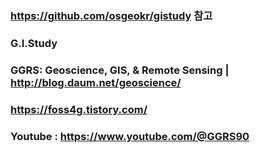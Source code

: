 ### https://github.com/osgeokr/gistudy 참고 
### G.I.Study
### GGRS: Geoscience, GIS, & Remote Sensing | http://blog.daum.net/geoscience/
### https://foss4g.tistory.com/
### Youtube : https://www.youtube.com/@GGRS90
###
